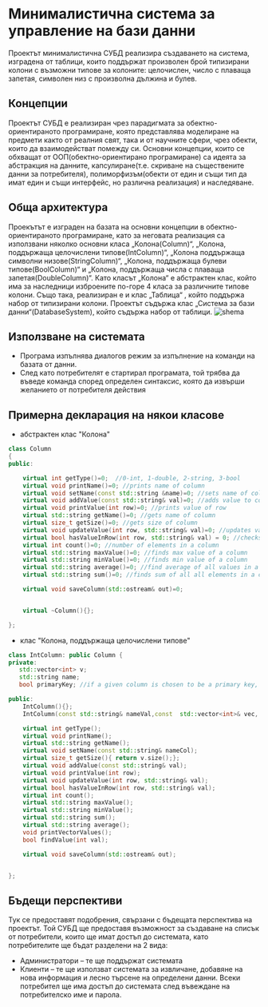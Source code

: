 # Минималистична система за управление на бази данни
Проектът минималистична  СУБД реализира създаването на система, изградена от таблици, които поддържат произволен брой типизирани колони с възможни типове за колоните: целочислен, число с плаваща запетая, символен низ с произволна дължина и булев.
## Концепции
Проектът СУБД е реализиран чрез парадигмата за обектно-ориентираното програмиране, която представлява моделиране на предмети както от реалния свят, така и от научните сфери, чрез обекти, които да взаимодействат помежду си. Основни концепции, които се обхващат от ООП(обектно-ориентирано програмиране) са идеята за абстракция на данните, капсулиране(т.е. скриване на съществените данни за потребителя), полиморфизъм(обекти от един и същи тип да имат един и същи интерфейс, но различна реализация) и наследяване.
## Oбща архитектура
Проекътът е изграден на базата на основни концепции в обектно-ориентираното програмиране, като за неговата реализация са използвани няколко основни класа „Колона(Column)“, „Колона, поддържаща целочислени типове(IntColumn)“, „Колона поддържаща символни низове(StringColumn)“, „Колона, поддържаща булеви типове(BoolColumn)“ и „Колона, поддържаща числа с плаваща запетая(DoubleColumn)“. Като класът „Колона“ е абстрактен клас, който има за наследници изброените по-горе 4 класа за различните типове колони. Също така, реализиран е и клас „Таблица“ , който поддържа набор от типизирани колони. Проектът съдържа клас „Система за бази данни“(DatabaseSystem), който съдържа набор от таблици.
![shema](https://user-images.githubusercontent.com/54545875/104169070-a8e4c000-5407-11eb-87ad-3fe99be18521.png)
## Използване на системата
- Програма изпълнява диалогов режим за изпълнение на команди на базата от данни.
-  След като потребителят е стартирал програмата, той трябва да въведе команда  според определен синтаксис, която да извърши желанието от потребителя действия
## Примерна декларация на някои класове
- абстрактен клас "Колона"
```c++
class Column
{
public:

    virtual int getType()=0;  //0-int, 1-double, 2-string, 3-bool
    virtual void printName()=0; //prints name of column
    virtual void setName(const std::string &name)=0; //sets name of column
    virtual void addValue(const std::string& val)=0; //adds value to column
    virtual void printValue(int row)=0; //prints value of row
    virtual std::string getName()=0; //gets name of column
    virtual size_t getSize()=0; //gets size of column
    virtual void updateValue(int row, std::string& val)=0; //updates value of current row
    virtual bool hasValueInRow(int row, std::string& val) = 0; //checks whether we have a value on a specific row
    virtual int count()=0; //number of elements in a column
    virtual std::string maxValue()=0; //finds max value of a column
    virtual std::string minValue()=0; //finds min value of a column
    virtual std::string average()=0; //find average of all values in a column
    virtual std::string sum()=0; //finds sum of all all elements in a column

    virtual void saveColumn(std::ostream& out)=0;


    virtual ~Column(){};

};
```
- клас "Колона, поддържаща целочислени типове"
```c++
class IntColumn: public Column {
private:
   std::vector<int> v;
   std::string name;
   bool primaryKey; //if a given column is chosen to be a primary key, there should be no 2 different rows with equal value in the column

public:
    IntColumn(){};
    IntColumn(const std::string& nameVal,const  std::vector<int>& vec, bool primKey):name(nameVal),v(vec), primaryKey(primKey){};

    virtual int getType();
    virtual void printName();
    virtual std::string getName();
    virtual void setName(const std::string& nameCol);
    virtual size_t getSize(){ return v.size();};
    virtual void addValue(const std::string& val);
    virtual void printValue(int row);
    virtual void updateValue(int row, std::string& val);
    virtual bool hasValueInRow(int row, std::string& val);
    virtual int count();
    virtual std::string maxValue();
    virtual std::string minValue();
    virtual std::string sum();
    virtual std::string average();
    void printVectorValues();
    bool findValue(int val);

    virtual void saveColumn(std::ostream& out);


};
```
## Бъдещи перспективи
Тук се предоставят подобрения, свързани с бъдещата перспектива на проектът.
Той СУБД ще предоставя възможност за създаване на списък от потребители, които ще имат достъп до системата, като потребителите ще бъдат разделени на 2 вида:
-  Администратори – те ще поддържат системата
-  Клиенти – те ще използват системата за извличане, добавяне на нова информация и лесно търсене на определени данни.
Всеки потребител ще има достъп до системата след въвеждане на потребителско име и парола.
